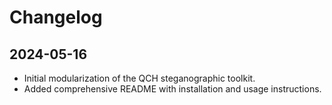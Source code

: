 # Changelog

## 2024-05-16
- Initial modularization of the QCH steganographic toolkit.
- Added comprehensive README with installation and usage instructions.
